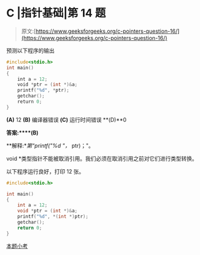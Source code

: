 # C |指针基础|第 14 题

> 原文:[https://www.geeksforgeeks.org/c-pointers-question-16/](https://www.geeksforgeeks.org/c-pointers-question-16/)

预测以下程序的输出

```cpp
#include<stdio.h>
int main()
{
    int a = 12;
    void *ptr = (int *)&a;
    printf("%d", *ptr);
    getchar();
    return 0;
}
```

**(A)** 12
**(B)** 编译器错误
**(C)** 运行时间错误
**(D)**0

**答案:****(B)**

**解释:**第“printf("%d "，* ptr)；"。

void *类型指针不能被取消引用。我们必须在取消引用之前对它们进行类型转换。

以下程序运行良好，打印 12 张。

```cpp
#include<stdio.h>

int main()
{
    int a = 12;
    void *ptr = (int *)&a;
    printf("%d", *(int *)ptr);
    getchar();
    return 0;
}
```

[本题小考](https://www.geeksforgeeks.org/quiz-corner-gq/)